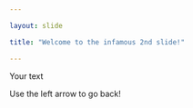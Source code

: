 ```yaml
---

layout: slide

title: "Welcome to the infamous 2nd slide!"

---
```


Your text

Use the left arrow to go back!